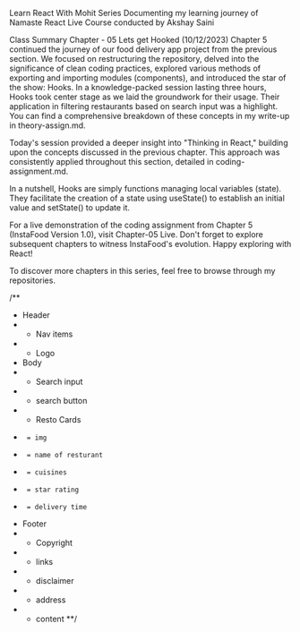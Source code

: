 Learn React With Mohit Series
Documenting my learning journey of Namaste React Live Course conducted by Akshay Saini

Class Summary Chapter - 05 Lets get Hooked (10/12/2023)
Chapter 5 continued the journey of our food delivery app project from the previous section. We focused on restructuring the repository, delved into the significance of clean coding practices, explored various methods of exporting and importing modules (components), and introduced the star of the show: Hooks. In a knowledge-packed session lasting three hours, Hooks took center stage as we laid the groundwork for their usage. Their application in filtering restaurants based on search input was a highlight. You can find a comprehensive breakdown of these concepts in my write-up in theory-assign.md.

Today's session provided a deeper insight into "Thinking in React," building upon the concepts discussed in the previous chapter. This approach was consistently applied throughout this section, detailed in coding-assignment.md.

In a nutshell, Hooks are simply functions managing local variables (state). They facilitate the creation of a state using useState() to establish an initial value and setState() to update it.

For a live demonstration of the coding assignment from Chapter 5 (InstaFood Version 1.0), visit Chapter-05 Live. Don't forget to explore subsequent chapters to witness InstaFood's evolution. Happy exploring with React!

To discover more chapters in this series, feel free to browse through my repositories.

/**
 * Header
 *  - Nav items
 *  - Logo
 * Body
 *  - Search input
 *  - search button
 *  - Resto Cards
 *      = img
 *      = name of resturant
 *      = cuisines
 *      = star rating
 *      = delivery time
 * Footer
 *  - Copyright
 *  - links
 *  - disclaimer
 *  - address
 *  - content
 **/